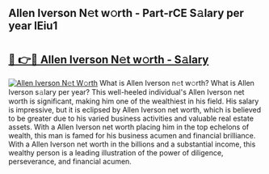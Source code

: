 ## Allen Iverson N𝚎t w𝚘rth - Part-rCE S𝚊lary per year lEiu1

# <h2><a href="http://gc20dni.nevu.top/?p=Allen+Iverson">🔗 👉🔴 Allen Iverson N𝚎t w𝚘rth - S𝚊lary</a></h2>

[![Allen Iverson N𝚎t W𝚘rth](https://i.imgur.com/Oavwk0R.jpeg)](http://gc20dni.nevu.top/?p=Allen+Iverson)
What is Allen Iverson n𝚎t w𝚘rth? What is Allen Iverson s𝚊lary per year?
This well-heeled individual's Allen Iverson net worth is significant, making him one of the wealthiest in his field. His salary is impressive, but it is eclipsed by Allen Iverson net worth, which is believed to be greater due to his varied business activities and valuable real estate assets. With a Allen Iverson net worth placing him in the top echelons of wealth, this man is famed for his business acumen and financial brilliance. With a Allen Iverson net worth in the billions and a substantial income, this wealthy person is a leading illustration of the power of diligence, perseverance, and financial acumen.
